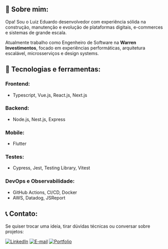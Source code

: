 ## 👤 Sobre mim:
Opa! Sou o Luiz Eduardo desenvolvedor com experiência sólida na construção, manutenção e evolução de plataformas digitais, e-commerces e sistemas de grande escala.

Atualmente trabalho como Engenheiro de Software na **Warren Investimentos**, focado em experiências performáticas, arquitetura escalável, microsserviços e design systems. 

## 🚀 Tecnologias e ferramentas:

### Frontend:
- Typescript, Vue.js, React.js, Next.js  

### Backend:  
- Node.js, Nest.js, Express

### Mobile:
- Flutter

### Testes:  
- Cypress, Jest, Testing Library, Vitest  

### DevOps e Observabilidade:  
- GitHub Actions, CI/CD, Docker  
- AWS, Datadog, JSReport

## 📞 Contato:
Se quiser trocar uma ideia, tirar dúvidas técnicas ou conversar sobre projetos:

[![LinkedIn](https://img.shields.io/badge/-LinkedIn-blue?style=flat-square&logo=LinkedIn&logoColor=white)](https://www.linkedin.com/in/luiz-veltroni/)
[![E-mail](https://img.shields.io/badge/-E--mail-red?style=flat-square&logo=Gmail&logoColor=white)](mailto:eduardoveltroni@hotmail.com)
[![Portfolio](https://img.shields.io/badge/-Portfolio-black?style=flat-square&logo=vercel&logoColor=white)](https://luizeduardo.vercel.app/)
